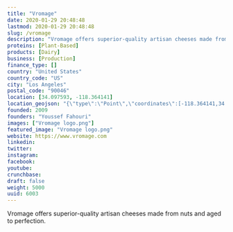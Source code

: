 ```yaml
---
title: "Vromage"
date: 2020-01-29 20:48:48
lastmod: 2020-01-29 20:48:48
slug: /vromage
description: "Vromage offers superior-quality artisan cheeses made from nuts and aged to perfection."
proteins: [Plant-Based]
products: [Dairy]
business: [Production]
finance_type: []
country: "United States"
country_code: "US"
city: "Los Angeles"
postal_code: "90046"
location: [34.097593, -118.364141]
location_geojson: "{\"type\":\"Point\",\"coordinates\":[-118.364141,34.097593]}"
founded: 2009
founders: "Youssef Fahouri"
images: ["Vromage logo.png"]
featured_image: "Vromage logo.png"
website: https://www.vromage.com
linkedin: 
twitter: 
instagram: 
facebook: 
youtube: 
crunchbase: 
draft: false
weight: 5000
uuid: 6003
---
```

Vromage offers superior-quality artisan cheeses made from nuts and aged to perfection.
